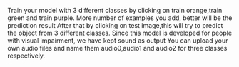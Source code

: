 Train your model with 3 different classes by clicking on train orange,train green and train purple. 
More number of examples you add, better will be the prediction result
After that by clicking on test image,this will try to predict the object from 3 different classes.
Since this model is developed for people with visual impairment, we have kept sound as output
You can upload your own audio files and name them audio0,audio1 and audio2 for three classes respectively.
